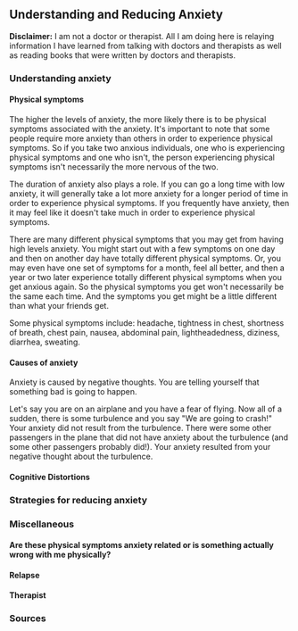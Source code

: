 ## Understanding and Reducing Anxiety

**Disclaimer:** I am not a doctor or therapist. All I am doing here is relaying information I have learned from talking with doctors and therapists as well as reading books that were written by doctors and therapists.

### Understanding anxiety

#### Physical symptoms
The higher the levels of anxiety, the more likely there is to be physical symptoms associated with the anxiety. It's important to note that some people require more anxiety than others in order to experience physical symptoms. So if you take two anxious individuals, one who is experiencing physical symptoms and one who isn't, the person experiencing physical symptoms isn't necessarily the more nervous of the two.

The duration of anxiety also plays a role. If you can go a long time with low anxiety, it will generally take a lot more anxiety for a longer period of time in order to experience physical symptoms. If you frequently have anxiety, then it may feel like it doesn't take much in order to experience physical symptoms.

There are many different physical symptoms that you may get from having high levels anxiety. You might start out with a few symptoms on one day and then on another day have totally different physical symptoms. Or, you may even have one set of symptoms for a month, feel all better, and then a year or two later experience totally different physical symptoms when you get anxious again. So the physical symptoms you get won't necessarily be the same each time. And the symptoms you get might be a little different than what your friends get.

Some physical symptoms include: headache, tightness in chest, shortness of breath, chest pain, nausea, abdominal pain, lightheadedness, diziness, diarrhea, sweating.

#### Causes of anxiety
Anxiety is caused by negative thoughts. You are telling yourself that something bad is going to happen.

Let's say you are on an airplane and you have a fear of flying. Now all of a sudden, there is some turbulence and you say "We are going to crash!" Your anxiety did not result from the turbulence. There were some other passengers in the plane that did not have anxiety about the turbulence (and some other passengers probably did!). Your anxiety resulted from your negative thought about the turbulence.

#### Cognitive Distortions

### Strategies for reducing anxiety

### Miscellaneous

#### Are these physical symptoms anxiety related or is something actually wrong with me physically?

#### Relapse

#### Therapist

### Sources
